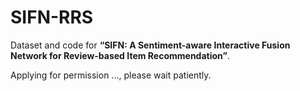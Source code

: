 # SIFN-RRS
Dataset and code for **“SIFN: A Sentiment-aware Interactive Fusion Network for Review-based Item Recommendation”**.

Applying for permission ..., please wait patiently.